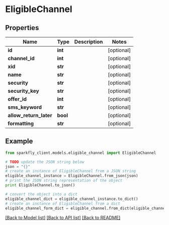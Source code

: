 # EligibleChannel


## Properties
Name | Type | Description | Notes
------------ | ------------- | ------------- | -------------
**id** | **int** |  | [optional] 
**channel_id** | **int** |  | [optional] 
**xid** | **str** |  | [optional] 
**name** | **str** |  | [optional] 
**security** | **str** |  | [optional] 
**security_key** | **str** |  | [optional] 
**offer_id** | **int** |  | [optional] 
**sms_keyword** | **str** |  | [optional] 
**allow_return_later** | **bool** |  | [optional] 
**formatting** | **str** |  | [optional] 

## Example

```python
from sparkfly_client.models.eligible_channel import EligibleChannel

# TODO update the JSON string below
json = "{}"
# create an instance of EligibleChannel from a JSON string
eligible_channel_instance = EligibleChannel.from_json(json)
# print the JSON string representation of the object
print EligibleChannel.to_json()

# convert the object into a dict
eligible_channel_dict = eligible_channel_instance.to_dict()
# create an instance of EligibleChannel from a dict
eligible_channel_form_dict = eligible_channel.from_dict(eligible_channel_dict)
```
[[Back to Model list]](../README.md#documentation-for-models) [[Back to API list]](../README.md#documentation-for-api-endpoints) [[Back to README]](../README.md)



